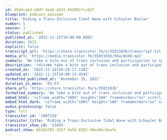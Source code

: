 ```yaml
---
id: d5ddcab4-e0df-4aab-a541-4b2091fcc62f
blueprint: podcast_episode
title: 'Riding a Trans-Inclusive Tidal Wave with Schuyler Bailar'
number: 5
season: 3
status: published
published_at: '2022-11-15T10:00:00.000Z'
duration: 3833
explicit: false
transcript_url: 'https://share.transistor.fm/s/3583103b/transcript.txt'
media_url: 'https://media.transistor.fm/3583103b/94ac8d49.mp3'
summary: 'We take a bite out of trans inclusion and participation in sports with Schuyler Bailar, also known as PinkMantaray on social media. Schuyler was one of the keynote speakers at MBLGTACC 2022 and during our candid conversation he shared incredible wisdom about tackling anti-trans aggressors as well as sharing his story as a young swimmer coming into transness in college.'
description: '<div>We take a bite out of trans inclusion and participation in sports with <a href="https://www.pinkmantaray.com/">Schuyler Bailar</a>, also known as PinkMantaray on social media. Schuyler was one of the keynote speakers at MBLGTACC 2022 and during our candid conversation he shared incredible wisdom about tackling anti-trans aggressors as well as sharing his story as a young swimmer coming into transness in college.&nbsp;</div><div><br><strong>Additional Resources &amp; References &nbsp;</strong></div><ul><li>Alicia Kozlowski, an Ojibwe and Mexican-American nonbinary person, is<a href="https://www.them.us/story/lgbtq-candidates-2022-midterm-elections"> one of many LGBTQ+ candidates</a> becoming the “first” to serve in their elected role&nbsp;</li><li><a href="https://www.espn.com/college-sports/story/_/id/33529775/amid-protests-pennsylvania-swimmer-lia-thomas-becomes-first-known-transgender-athlete-win-division-national-championship">Lia Thomas becomes a national champion</a> and first known trans athlete to win a Division 1 title&nbsp;</li></ul><div>To learn more about the Midwest Bisexual Lesbian Gay Transgender Asexual College conference, check out <a href="https://mblgtacc.org/">mblgtacc.org&nbsp;</a></div><div><br>For questions, comments or feedback about this episode: <a href="mailto:lastbite@sgdinstitute.org">lastbite@sgdinstitute.org</a></div><div><br>We’ve joined <a href="https://www.tiktok.com/@take.the.last.bite">TikTok</a>! You can also find us on <a href="https://twitter.com/sgdinstitute/">Twitter</a>, <a href="https://www.facebook.com/sgdinstitute">Facebook</a> and <a href="https://www.instagram.com/sgdinstitute/">Instagram</a> or at <a href="https://sgdinstitute.org/">sgdinstitute.org</a>&nbsp;</div><div><br>Host:<a href="https://www.instagram.com/tranzwrites/"> R.B. Brooks,</a> they/them, director of programs for the Midwest Institute for Sexuality and Gender Diversity&nbsp;</div><div><br>Cover art: Adrienne McCormick</div>'
created_at: '2022-11-14T20:29:17.130Z'
updated_at: '2022-11-15T10:00:15.454Z'
formatted_published_at: 'November 15, 2022'
duration_in_mmss: '63:53'
share_url: 'https://share.transistor.fm/s/3583103b'
formatted_summary: 'We take a bite out of trans inclusion and participation in sports with Schuyler Bailar, also known as PinkMantaray on social media. Schuyler was one of the keynote speakers at MBLGTACC 2022 and during our candid conversation he shared incredible wisdom about tackling anti-trans aggressors as well as sharing his story as a young swimmer coming into transness in college.'
embed_html: '<iframe width="100%" height="180" frameborder="no" scrolling="no" seamless src="https://share.transistor.fm/e/3583103b"></iframe>'
embed_html_dark: '<iframe width="100%" height="180" frameborder="no" scrolling="no" seamless src="https://share.transistor.fm/e/3583103b/dark"></iframe>'
audio_processing: false
type: full
transistor_id: '1097159'
transistor_title: 'Riding a Trans-Inclusive Tidal Wave with Schuyler Bailar'
transistor_show_id: '23493'
podcast_show: bb1b2781-3d57-4e56-8282-d0ea01cdaafe
---
```

